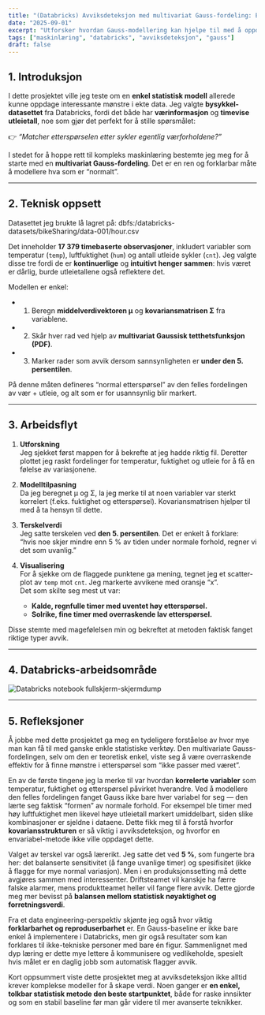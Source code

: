 ```yaml
---
title: "(Databricks) Avviksdeteksjon med multivariat Gauss-fordeling: En case-studie på etterspørsel etter bysykler"
date: "2025-09-01"
excerpt: "Utforsker hvordan Gauss-modellering kan hjelpe til med å oppdage uvanlige mønstre i etterspørselen etter bysykler."
tags: ["maskinlæring", "databricks", "avviksdeteksjon", "gauss"]
draft: false
---
```


## 1. Introduksjon

I dette prosjektet ville jeg teste om en **enkel statistisk modell** allerede kunne oppdage interessante mønstre i ekte data. Jeg valgte **bysykkel-datasettet** fra Databricks, fordi det både har **værinformasjon** og **timevise utleietall**, noe som gjør det perfekt for å stille spørsmålet:

👉 *“Matcher etterspørselen etter sykler egentlig værforholdene?”*  

I stedet for å hoppe rett til kompleks maskinlæring bestemte jeg meg for å starte med en **multivariat Gauss-fordeling**. Det er en ren og forklarbar måte å modellere hva som er “normalt”.

---

## 2. Teknisk oppsett

Datasettet jeg brukte lå lagret på: dbfs:/databricks-datasets/bikeSharing/data-001/hour.csv  

Det inneholder **17 379 timebaserte observasjoner**, inkludert variabler som temperatur (`temp`), luftfuktighet (`hum`) og antall utleide sykler (`cnt`). Jeg valgte disse tre fordi de er **kontinuerlige** og **intuitivt henger sammen**: hvis været er dårlig, burde utleietallene også reflektere det.  

Modellen er enkel:
- 1. Beregn **middelverdivektoren μ** og **kovariansmatrisen Σ** fra variablene.  
- 2. Skår hver rad ved hjelp av **multivariat Gaussisk tetthetsfunksjon (PDF)**.  
- 3. Marker rader som avvik dersom sannsynligheten er **under den 5. persentilen**.  

På denne måten defineres “normal etterspørsel” av den felles fordelingen av vær + utleie, og alt som er for usannsynlig blir markert.

---

## 3. Arbeidsflyt

1. **Utforskning**  
   Jeg sjekket først mappen for å bekrefte at jeg hadde riktig fil. Deretter plottet jeg raskt fordelinger for temperatur, fuktighet og utleie for å få en følelse av variasjonene.  

2. **Modelltilpasning**  
   Da jeg beregnet μ og Σ, la jeg merke til at noen variabler var sterkt korrelert (f.eks. fuktighet og etterspørsel). Kovariansmatrisen hjelper til med å ta hensyn til dette.  

3. **Terskelverdi**  
   Jeg satte terskelen ved **den 5. persentilen**. Det er enkelt å forklare: “hvis noe skjer mindre enn 5 % av tiden under normale forhold, regner vi det som uvanlig.”  

4. **Visualisering**  
   For å sjekke om de flaggede punktene ga mening, tegnet jeg et scatter-plot av `temp` mot `cnt`. Jeg markerte avvikene med oransje “x”.  
   Det som skilte seg mest ut var:  
   - **Kal­de, regnfulle timer med uventet høy etterspørsel.**  
   - **Solrike, fine timer med overraskende lav etterspørsel.**  

Disse stemte med magefølelsen min og bekreftet at metoden faktisk fanget riktige typer avvik.

---

## 4. Databricks-arbeidsområde

<div class="screenshot-large">
  <img src="/images/projects/project2/1.png" alt="Databricks notebook fullskjerm-skjermdump">
</div>

---

## 5. Refleksjoner

Å jobbe med dette prosjektet ga meg en tydeligere forståelse av hvor mye man kan få til med ganske enkle statistiske verktøy. Den multivariate Gauss-fordelingen, selv om den er teoretisk enkel, viste seg å være overraskende effektiv for å finne mønstre i etterspørsel som “ikke passer med været”.  

En av de første tingene jeg la merke til var hvordan **korrelerte variabler** som temperatur, fuktighet og etterspørsel påvirket hverandre. Ved å modellere den felles fordelingen fanget Gauss ikke bare hver variabel for seg — den lærte seg faktisk “formen” av normale forhold. For eksempel ble timer med høy luftfuktighet men likevel høye utleietall markert umiddelbart, siden slike kombinasjoner er sjeldne i dataene. Dette fikk meg til å forstå hvorfor **kovariansstrukturen** er så viktig i avviksdeteksjon, og hvorfor en envariabel-metode ikke ville oppdaget dette.  

Valget av terskel var også lærerikt. Jeg satte det ved **5 %**, som fungerte bra her: det balanserte sensitivitet (å fange uvanlige timer) og spesifisitet (ikke å flagge for mye normal variasjon). Men i en produksjonssetting må dette avgjøres sammen med interessenter. Driftsteamet vil kanskje ha færre falske alarmer, mens produktteamet heller vil fange flere avvik. Dette gjorde meg mer bevisst på **balansen mellom statistisk nøyaktighet og forretningsverdi**.  

Fra et data engineering-perspektiv skjønte jeg også hvor viktig **forklarbarhet og reproduserbarhet** er. En Gauss-baseline er ikke bare enkel å implementere i Databricks, men gir også resultater som kan forklares til ikke-tekniske personer med bare én figur. Sammenlignet med dyp læring er dette mye lettere å kommunisere og vedlikeholde, spesielt hvis målet er en daglig jobb som automatisk flagger avvik.  

Kort oppsummert viste dette prosjektet meg at avviksdeteksjon ikke alltid krever komplekse modeller for å skape verdi. Noen ganger er **en enkel, tolkbar statistisk metode den beste startpunktet**, både for raske innsikter og som en stabil baseline før man går videre til mer avanserte teknikker.
